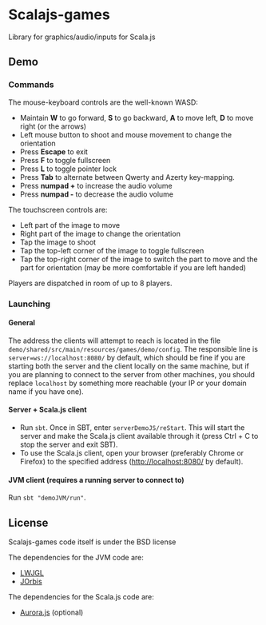 # Scalajs-games

Library for graphics/audio/inputs for Scala.js

## Demo

### Commands

The mouse-keyboard controls are the well-known WASD:
* Maintain **W** to go forward, **S** to go backward, **A** to move left, **D** to move right (or the arrows)
* Left mouse button to shoot and mouse movement to change the orientation
* Press **Escape** to exit
* Press **F** to toggle fullscreen
* Press **L** to toggle pointer lock
* Press **Tab** to alternate between Qwerty and Azerty key-mapping.
* Press **numpad +** to increase the audio volume
* Press **numpad -** to decrease the audio volume

The touchscreen controls are:
* Left part of the image to move
* Right part of the image to change the orientation
* Tap the image to shoot
* Tap the top-left corner of the image to toggle fullscreen
* Tap the top-right corner of the image to switch the part to move and the part for orientation (may be more comfortable if you are left handed)

Players are dispatched in room of up to 8 players.

### Launching

#### General

The address the clients will attempt to reach is located in the file ```demo/shared/src/main/resources/games/demo/config```. The responsible line is ```server=ws://localhost:8080/``` by default, which should be fine if you are starting both the server and the client locally on the same machine, but if you are planning to connect to the server from other machines, you should replace ```localhost``` by something more reachable (your IP or your domain name if you have one).

#### Server + Scala.js client

* Run ```sbt```. Once in SBT, enter ```serverDemoJS/reStart```. This will start the server and make the Scala.js client available through it (press Ctrl + C to stop the server and exit SBT).
* To use the Scala.js client, open your browser (preferably Chrome or Firefox) to the specified address ([http://localhost:8080/](http://localhost:8080/) by default).

#### JVM client (requires a running server to connect to)

Run ```sbt "demoJVM/run"```.

## License

Scalajs-games code itself is under the BSD license

The dependencies for the JVM code are:
* [LWJGL](https://github.com/LWJGL/lwjgl)
* [JOrbis](http://www.jcraft.com/jorbis/)

The dependencies for the Scala.js code are:
* [Aurora.js](https://github.com/audiocogs/aurora.js) (optional)

